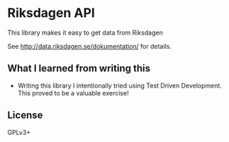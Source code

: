 # Riksdagen API
This library makes it easy to get data from Riksdagen

See http://data.riksdagen.se/dokumentation/ for details.

## What I learned from writing this
* Writing this library I intentionally tried 
  using Test Driven Development. This proved to be 
  a valuable exercise!
  
## License
GPLv3+